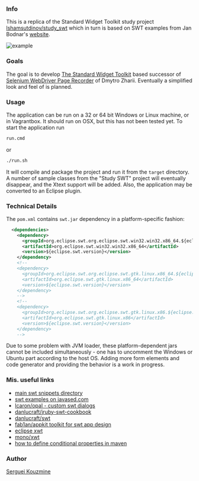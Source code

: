 ### Info
This is a replica of the Standard Widget Toolkit study project [lshamsutdinov/study_swt](https://github.com/lshamsutdinov/study_swt)
which in turn is based on SWT examples from Jan Bodnar's [website](zetcode.com).

![example](https://github.com/sergueik/selenium_java/blob/master/swd_recorder/screenshots/capture2.png)

### Goals

The goal is to develop [The Standard Widget Toolkit](https://www.eclipse.org/swt/) based successor of [Selenium WebDriver Page Recorder](https://github.com/dzharii/swd-recorder) of Dmytro Zharii.
Eventually a simplified look and feel of is planned.
### Usage

The application can be run on a 32 or 64 bit Windows or Linux machine, or in Vagrantbox. It should run on OSX, but this has not been tested yet.
To start the application run
```cmd
run.cmd
```
or
```bash
./run.sh
```
It will compile and package the project and run it from the `target` directory. A number of sample classes from the "Study SWT" project will eventually disappear, and the Xtext support will be added. Also, the application may be converted to an Eclipse plugin.

### Technical Details

The `pom.xml` contains `swt.jar` dependency in a platform-specific fashion:

```xml
  <dependencies>
    <dependency>
      <groupId>org.eclipse.swt.org.eclipse.swt.win32.win32.x86_64.${eclipse.swt.version}.swt</groupId>
      <artifactId>org.eclipse.swt.win32.win32.x86_64</artifactId>
      <version>${eclipse.swt.version}</version>
    </dependency>    
    <!--
    <dependency>
      <groupId>org.eclipse.swt.org.eclipse.swt.gtk.linux.x86_64.${eclipse.swt.version}.swt</groupId>
      <artifactId>org.eclipse.swt.gtk.linux.x86_64</artifactId>
      <version>${eclipse.swt.version}</version>
    </dependency>
    -->
    <!--
    <dependency>
      <groupId>org.eclipse.swt.org.eclipse.swt.gtk.linux.x86.${eclipse.swt.version}.swt</groupId>
      <artifactId>org.eclipse.swt.gtk.linux.x86</artifactId>
      <version>${eclipse.swt.version}</version>
    </dependency>
    -->
```
Due to some problem with JVM loader, these platform-dependent jars cannot be included simultaneously - one has to uncomment the Windows or Ubuntu part according to the host OS.
Adding more form elements and code generator and providing the behavior is a work in progress.

### Mis. useful links
  * [main swt snippets directory](https://www.eclipse.org/swt/snippets/)
  * [swt examples on javased.com](http://www.javased.com/?api=org.eclipse.swt.widgets.FileDialog)
  * [lcaron/opal - custom swt dialogs ](https://github.com/lcaron/opal)
  * [danlucraft/jruby-swt-cookbook](https://github.com/danlucraft/jruby-swt-cookbook)
  * [danlucraft/swt](https://github.com/danlucraft/swt)
  * [fab1an/appkit toolkit for swt app design](https://github.com/fab1an/appkit)
  * [eclipse xwt](https://wiki.eclipse.org/XWT_Documentation)
  * [mono/xwt](https://github.com/mono/xwt)
  * [how to define conditional properties in maven](http://stackoverflow.com/questions/14430122/how-to-define-conditional-properties-in-maven)




### Author
[Serguei Kouzmine](kouzmine_serguei@yahoo.com)
